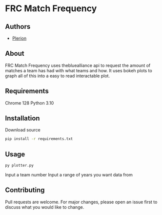 # FRC Match Frequency

## Authors
- [Plerion](https://github.com/PlerionPlorion)

## About
FRC Match Frequency uses thebluealliance api to request the amount of matches a team has had with what teams and how. It uses bokeh plots to graph all of this into a easy to read interactable plot.

## Requirements
Chrome 128
Python 3.10
## Installation

Download source

```bash
pip install -r requirements.txt
```

## Usage

```bash
py plotter.py
```
Input a team number
Input a range of years you want data from
## Contributing

Pull requests are welcome. For major changes, please open an issue first
to discuss what you would like to change.
